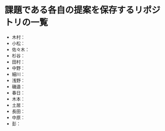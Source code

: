 # 課題である各自の提案を保存するリポジトリの一覧
- 木村：
- 小松：
- 佐々木：
- 杉谷：
- 田村：
- 中野：
- 細川：
- 浅野：
- 磯邉：
- 春日：
- 木本：
- 土居：
- 長田：
- 中原：
- 彭：
